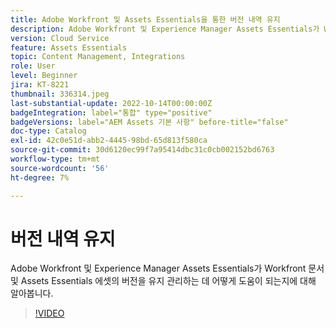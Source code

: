 ```yaml
---
title: Adobe Workfront 및 Assets Essentials을 통한 버전 내역 유지
description: Adobe Workfront 및 Experience Manager Assets Essentials가 Workfront 문서 및 Assets Essentials 에셋의 버전을 유지 관리하는 데 어떻게 도움이 되는지에 대해 알아봅니다.
version: Cloud Service
feature: Assets Essentials
topic: Content Management, Integrations
role: User
level: Beginner
jira: KT-8221
thumbnail: 336314.jpeg
last-substantial-update: 2022-10-14T00:00:00Z
badgeIntegration: label="통합" type="positive"
badgeVersions: label="AEM Assets 기본 사항" before-title="false"
doc-type: Catalog
exl-id: 42c0e51d-abb2-4445-98bd-65d813f580ca
source-git-commit: 30d6120ec99f7a95414dbc31c0cb002152bd6763
workflow-type: tm+mt
source-wordcount: '56'
ht-degree: 7%

---
```


# 버전 내역 유지

Adobe Workfront 및 Experience Manager Assets Essentials가 Workfront 문서 및 Assets Essentials 에셋의 버전을 유지 관리하는 데 어떻게 도움이 되는지에 대해 알아봅니다.

>[!VIDEO](https://video.tv.adobe.com/v/336314?quality=12&learn=on)
